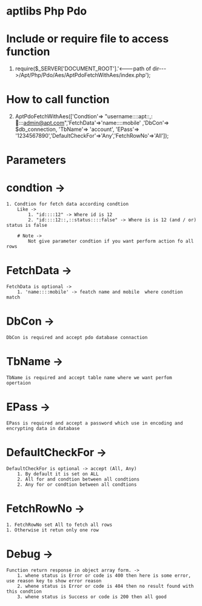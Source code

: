 # aptlibs Php Pdo

# Include or require file to access function
1. require($_SERVER['DOCUMENT_ROOT'].'<---path of dir--->/Apt/Php/Pdo/Aes/AptPdoFetchWithAes/index.php');

# How to call function
2. AptPdoFetchWithAes(['Condtion'=> "username::::apt::,::email::::admin@apt.com",'FetchData'=>'name::::mobile' ,'DbCon'=> $db_connection, 'TbName'=> 'account', 'EPass'=> '1234567890','DefaultCheckFor'=>'Any','FetchRowNo'=>'All']);

# Parameters

# condtion ->
    1. Condtion for fetch data according condtion
        Like ->
            1. "id::::12" -> Where id is 12
            2. "id::::12::,::status::::false" -> Where is is 12 (and / or) status is false
        
        # Note ->
            Not give parameter condtion if you want perform action fo all rows

# FetchData ->
    FetchData is optional ->
        1. 'name::::mobile' -> featch name and mobile  where condtion match

# DbCon ->
    DbCon is required and accept pdo database connaction

# TbName ->
    TbName is required and accept table name where we want perfom opertaion

# EPass ->
    EPass is required and accept a password which use in encoding and encrypting data in database

# DefaultCheckFor ->
    DefaultCheckFor is optional -> accept (All, Any)
        1. By default it is set on ALL
        2. All for and condtion between all condtions
        2. Any for or condtion between all condtions

# FetchRowNo ->
    1. FetchRowNo set All to fetch all rows
    1. Otherwise it retun only one row

# Debug ->
    Function return response in object array form. ->
        1. whene status is Error or code is 400 then here is some error, use reason key to show error reason
        2. whene status is Error or code is 404 then no result found with this condtion
        3. whene status is Success or code is 200 then all good